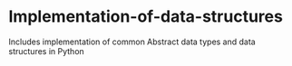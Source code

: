 # Implementation-of-data-structures
Includes implementation of common Abstract data types and data structures in Python 
